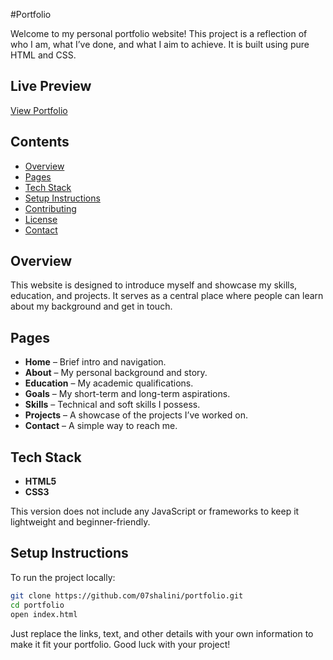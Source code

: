 #Portfolio

Welcome to my personal portfolio website! This project is a reflection of who I am, what I’ve done, and what I aim to achieve. It is built using pure HTML and CSS.

## Live Preview
[View Portfolio](https://07shalini.github.io/portfolio/)

## Contents
- [Overview](#overview)
- [Pages](#pages)
- [Tech Stack](#tech-stack)
- [Setup Instructions](#setup-instructions)
- [Contributing](#contributing)
- [License](#license)
- [Contact](#contact)

## Overview
This website is designed to introduce myself and showcase my skills, education, and projects. It serves as a central place where people can learn about my background and get in touch.

## Pages
- **Home** – Brief intro and navigation.
- **About** – My personal background and story.
- **Education** – My academic qualifications.
- **Goals** – My short-term and long-term aspirations.
- **Skills** – Technical and soft skills I possess.
- **Projects** – A showcase of the projects I’ve worked on.
- **Contact** – A simple way to reach me.

## Tech Stack
- **HTML5**
- **CSS3**

This version does not include any JavaScript or frameworks to keep it lightweight and beginner-friendly.

## Setup Instructions
To run the project locally:

```bash
git clone https://github.com/07shalini/portfolio.git
cd portfolio
open index.html
```


Just replace the links, text, and other details with your own information to make it fit your portfolio. Good luck with your project!
```

